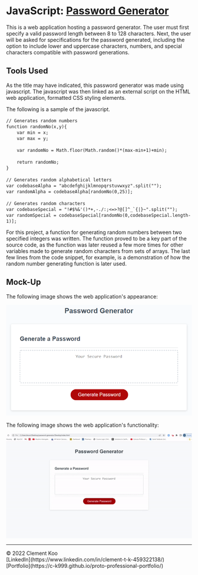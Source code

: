 # JavaScript: [Password Generator](https://c-k999.github.io/password-generator/)

This is a web application hosting a password generator. The user must first specify a valid password length between 8 to 128 characters. Next, the user will be asked for specifications for the password generated, including the option to include lower and uppercase characters, numbers, and special characters compatible with password generations.

## Tools Used

As the title may have indicated, this password generator was made using javascript. The javascript was then linked as an external script on the HTML web application, formatted CSS styling elements.

The following is a sample of the javascript.

```
// Generates random numbers
function randomNo(x,y){
    var min = x;
    var max = y;
    
    var randomNo = Math.floor(Math.random()*(max-min+1)+min);
    
    return randomNo;
}

// Generates random alphabetical letters
var codebaseAlpha = "abcdefghijklmnopqrstuvwxyz".split("");
var randomAlpha = codebaseAlpha[randomNo(0,25)];

// Generates random characters
var codebaseSpecial = "!#$%&'()*+,-./:;<=>?@[]^_`{|}~".split("");
var randomSpecial = codebaseSpecial[randomNo(0,codebaseSpecial.length-1)];
```

For this project, a function for generating random numbers between two specified integers was written. The function proved to be a key part of the source code, as the function was later reused a few more times for other variables made to generate random characters from sets of arrays. The last few lines from the code snippet, for example, is a demonstration of how the random number generating function is later used.

## Mock-Up

The following image shows the web application's appearance:

![The Password Generator application displays a red button to "Generate Password".](./Assets/03-javascript-challenge-demo.png)

The following image shows the web application's functionality:

![The Password Generator application generates a password using the button "Generate Password".](./Assets/demo.gif)

- - -
<p>© 2022 Clement Koo
<br>[LinkedIn](https://www.linkedin.com/in/clement-t-k-459322138/)
<br>[Portfolio](https://c-k999.github.io/proto-professional-portfolio/)
</pr>
